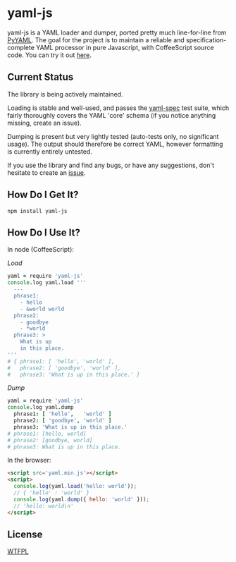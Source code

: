 yaml-js
===

yaml-js is a YAML loader and dumper, ported pretty much line-for-line from
[PyYAML](http://pyyaml.org/).  The goal for the project is to maintain a reliable and
specification-complete YAML processor in pure Javascript, with CoffeeScript source code.  You can
try it out [here](http://connec.github.com/yaml-js/).

Current Status
---

The library is being actively maintained.

Loading is stable and well-used, and passes the [yaml-spec](https://github.com/connec/yaml-spec)
test suite, which fairly thoroughly covers the YAML 'core' schema (if you notice anything missing,
create an issue).

Dumping is present but very lightly tested (auto-tests only, no significant usage).  The output
should therefore be correct YAML, however formatting is currently entirely untested.

If you use the library and find any bugs, or have any suggestions, don't hesitate to create an
[issue](https://github.com/connec/yaml-js/issues).

How Do I Get It?
---

    npm install yaml-js

How Do I Use It?
---

In node (CoffeeScript):

*Load*

```coffee
yaml = require 'yaml-js'
console.log yaml.load '''
  ---
  phrase1:
    - hello
    - &world world
  phrase2:
    - goodbye
    - *world
  phrase3: >
    What is up
    in this place.
'''
# { phrase1: [ 'hello', 'world' ],
#   phrase2: [ 'goodbye', 'world' ],
#   phrase3: 'What is up in this place.' }
```

*Dump*

```coffee
yaml = require 'yaml-js'
console.log yaml.dump
  phrase1: [ 'hello',   'world' ]
  phrase2: [ 'goodbye', 'world' ]
  phrase3: 'What is up in this place.'
# phrase1: [hello, world]
# phrase2: [goodbye, world]
# phrase3: What is up in this place.
```

In the browser:

```html
<script src='yaml.min.js'></script>
<script>
  console.log(yaml.load('hello: world'));
  // { 'hello' : 'world' }
  console.log(yaml.dump({ hello: 'world' }));
  // 'hello: world\n'
</script>
```

License
---

[WTFPL](http://sam.zoy.org/wtfpl/)